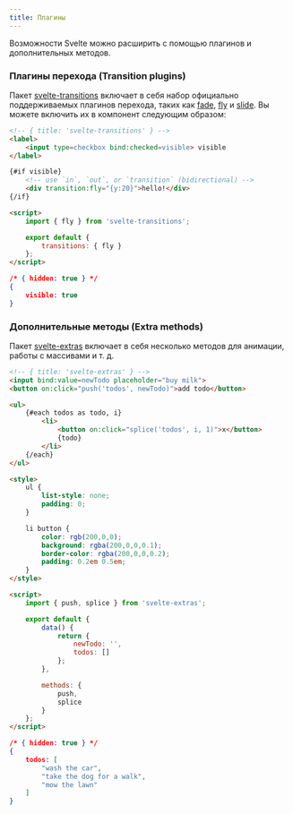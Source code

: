 ```yaml
---
title: Плагины
---
```


Возможности Svelte можно расширить с помощью плагинов и дополнительных методов.
<!-- Svelte can be extended with plugins and extra methods. -->

### Плагины перехода (Transition plugins)

Пакет [svelte-transitions](https://github.com/sveltejs/svelte-transitions) включает в себя набор официально поддерживаемых плагинов перехода, таких как [fade](https://github.com/sveltejs/svelte-transitions-fade), [fly](https://github.com/sveltejs/svelte-transitions-fly) и [slide](https://github.com/sveltejs/svelte-transitions-slide). Вы можете включить их в компонент следующим образом:
<!-- The [svelte-transitions](https://github.com/sveltejs/svelte-transitions) package includes a selection of officially supported transition plugins, such as [fade](https://github.com/sveltejs/svelte-transitions-fade), [fly](https://github.com/sveltejs/svelte-transitions-fly) and [slide](https://github.com/sveltejs/svelte-transitions-slide). You can include them in a component like so: -->

```html
<!-- { title: 'svelte-transitions' } -->
<label>
	<input type=checkbox bind:checked=visible> visible
</label>

{#if visible}
	<!-- use `in`, `out`, or `transition` (bidirectional) -->
	<div transition:fly="{y:20}">hello!</div>
{/if}

<script>
	import { fly } from 'svelte-transitions';

	export default {
		transitions: { fly }
	};
</script>
```

```json
/* { hidden: true } */
{
	visible: true
}
```


### Дополнительные методы (Extra methods)

Пакет [svelte-extras](https://github.com/sveltejs/svelte-extras) включает в себя несколько методов для анимации, работы с массивами и т. д.
<!-- The [svelte-extras](https://github.com/sveltejs/svelte-extras) package includes a handful of methods for tweening (animating), manipulating arrays and so on. -->

```html
<!-- { title: 'svelte-extras' } -->
<input bind:value=newTodo placeholder="buy milk">
<button on:click="push('todos', newTodo)">add todo</button>

<ul>
	{#each todos as todo, i}
		<li>
			<button on:click="splice('todos', i, 1)">x</button>
			{todo}
		</li>
	{/each}
</ul>

<style>
	ul {
		list-style: none;
		padding: 0;
	}

	li button {
		color: rgb(200,0,0);
		background: rgba(200,0,0,0.1);
		border-color: rgba(200,0,0,0.2);
		padding: 0.2em 0.5em;
	}
</style>

<script>
	import { push, splice } from 'svelte-extras';

	export default {
		data() {
			return {
				newTodo: '',
				todos: []
			};
		},

		methods: {
			push,
			splice
		}
	};
</script>
```

```json
/* { hidden: true } */
{
	todos: [
		"wash the car",
		"take the dog for a walk",
		"mow the lawn"
	]
}
```
